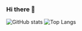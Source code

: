 ### Hi there 👋

<!--
**nikhiltechind/nikhiltechind** is a ✨ _special_ ✨ repository because its `README.md` (this file) appears on your GitHub profile.

Here are some ideas to get you started:

- 🔭 I’m currently working on ...
- 🌱 I’m currently learning ...
- 👯 I’m looking to collaborate on ...
- 🤔 I’m looking for help with ...
- 💬 Ask me about ...
- 📫 How to reach me: ...
- 😄 Pronouns: ...
- ⚡ Fun fact: ...
-->
![GitHub stats](https://github-readme-stats.vercel.app/api?username=nikhiltechind&show_icons=true&theme=tokyonight)
![Top Langs](https://github-readme-stats.vercel.app/api/top-langs/?username=nikhiltechind&theme=tokyonight)
